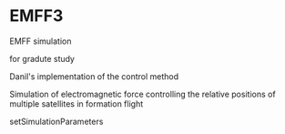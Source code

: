 # EMFF3
EMFF simulation

for gradute study

Danil's implementation of the control method

Simulation of electromagnetic force controlling the relative positions of multiple satellites in formation flight



setSimulationParameters

<Control>

<Initialize>

<Magneticforce>

<Other>

<Show>

<U2m>

<Update>